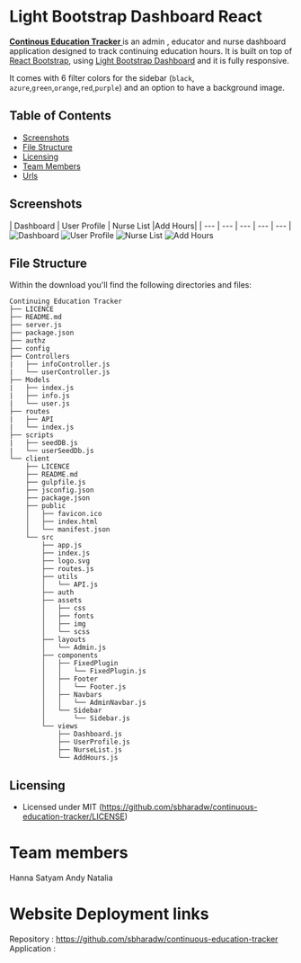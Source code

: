# Light Bootstrap Dashboard React

**[Continous Education Tracker ](https://github.com/sbharadw/continuous-education-tracker)** is an admin , educator and nurse dashboard application designed to track continuing education hours. It is built on top of [React Bootstrap](https://5c507d49471426000887a6a7--react-bootstrap.netlify.com/), using [Light Bootstrap Dashboard](https://www.creative-tim.com/product/light-bootstrap?ref=lbdr-readme) and it is fully responsive.

It comes with 6 filter colors for the sidebar (`black`, `azure`,`green`,`orange`,`red`,`purple`) and an option to have a background image.

## Table of Contents

* [Screenshots](#Screenshots)
* [File Structure](#file-structure)
* [Licensing](#licensing)
* [Team Members](#teammembers)
* [Urls](#urls)


## Screenshots

| Dashboard | User Profile | Nurse List |Add Hours|
| --- | --- | --- | --- | --- |
![Dashboard](./client/src/assets/img/screenshots/)
![User Profile](./client/src/assets/img/screenshots/)
![Nurse List](./client/src/assets/img/screenshots/)
![Add Hours](./client/src/assets/img/screenshots/)

## File Structure

Within the download you'll find the following directories and files:

```
Continuing Education Tracker
├── LICENCE
├── README.md
├── server.js
├── package.json
├── authz
├── config
├── Controllers
|   ├── infoController.js
|   └── userController.js
├── Models
|   ├── index.js
|   ├── info.js
|   └── user.js
├── routes
|   ├── API
|   └── index.js
├── scripts
|   ├── seedDB.js
|   └── userSeedDb.js
└── client 
    ├── LICENCE
    ├── README.md
    ├── gulpfile.js
    ├── jsconfig.json
    ├── package.json
    ├── public
    │   ├── favicon.ico
    │   ├── index.html
    │   └── manifest.json
    └── src
        ├── app.js
        ├── index.js
        ├── logo.svg
        ├── routes.js
        ├── utils
        │   └── API.js
        ├── auth
        ├── assets
        │   ├── css
        │   ├── fonts
        │   ├── img
        │   └── scss
        ├── layouts
        │   └── Admin.js
        ├── components
        │   ├── FixedPlugin
        │   │   └── FixedPlugin.js
        │   ├── Footer
        │   │   └── Footer.js
        │   ├── Navbars
        │   │   └── AdminNavbar.js
        │   └── Sidebar
        │       └── Sidebar.js
        └── views
            ├── Dashboard.js
            ├── UserProfile.js
            ├── NurseList.js
            └── AddHours.js
```

## Licensing

- Licensed under MIT (https://github.com/sbharadw/continuous-education-tracker/LICENSE)

# Team members
Hanna Satyam Andy Natalia


# Website Deployment links
Repository : https://github.com/sbharadw/continuous-education-tracker
Application : 
